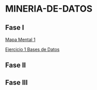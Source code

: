 # MINERIA-DE-DATOS

## Fase I

[Mapa Mental 1](https://github.com/rebecacardenas/MINERIA-DE-DATOS/blob/main/MapaMental_1_1858163.pdf)

[Ejercicio 1 Bases de Datos](https://github.com/rebecacardenas/MINERIA-DE-DATOS/blob/main/Ej1_BasesDatos_Equipo_4.pdf)


## Fase II


## Fase III
